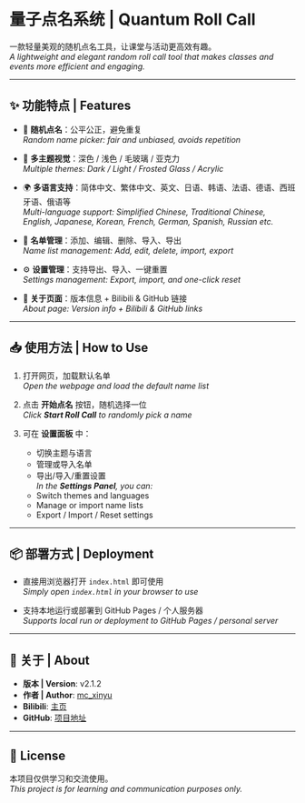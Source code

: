 # 量子点名系统 | Quantum Roll Call

一款轻量美观的随机点名工具，让课堂与活动更高效有趣。  
*A lightweight and elegant random roll call tool that makes classes and events more efficient and engaging.*

---

## ✨ 功能特点 | Features

- 🎲 **随机点名**：公平公正，避免重复  
  *Random name picker: fair and unbiased, avoids repetition*  

- 🎨 **多主题视觉**：深色 / 浅色 / 毛玻璃 / 亚克力  
  *Multiple themes: Dark / Light / Frosted Glass / Acrylic*  

- 🌍 **多语言支持**：简体中文、繁体中文、英文、日语、韩语、法语、德语、西班牙语、俄语等  
  *Multi-language support: Simplified Chinese, Traditional Chinese, English, Japanese, Korean, French, German, Spanish, Russian etc.*  

- 📝 **名单管理**：添加、编辑、删除、导入、导出  
  *Name list management: Add, edit, delete, import, export*  

- ⚙️ **设置管理**：支持导出、导入、一键重置  
  *Settings management: Export, import, and one-click reset*  

- 🔗 **关于页面**：版本信息 + Bilibili & GitHub 链接  
  *About page: Version info + Bilibili & GitHub links*  

---

## 📥 使用方法 | How to Use

1. 打开网页，加载默认名单  
   *Open the webpage and load the default name list*  

2. 点击 **开始点名** 按钮，随机选择一位  
   *Click **Start Roll Call** to randomly pick a name*  

3. 可在 **设置面板** 中：  
   - 切换主题与语言  
   - 管理或导入名单  
   - 导出/导入/重置设置  
   *In the **Settings Panel**, you can:*  
   - Switch themes and languages  
   - Manage or import name lists  
   - Export / Import / Reset settings  

---

## 📦 部署方式 | Deployment

- 直接用浏览器打开 `index.html` 即可使用  
  *Simply open `index.html` in your browser to use*  

- 支持本地运行或部署到 GitHub Pages / 个人服务器  
  *Supports local run or deployment to GitHub Pages / personal server*  

---

## 📜 关于 | About

- **版本 | Version**: v2.1.2  
- **作者 | Author**: [mc_xinyu](https://github.com/mc-xinyu)  
- **Bilibili**: [主页](https://space.bilibili.com/3546594301446265)  
- **GitHub**: [项目地址](https://github.com/KangXinyu13/Quantum-Roll-Call)  

---

## 📄 License

本项目仅供学习和交流使用。  
*This project is for learning and communication purposes only.*
